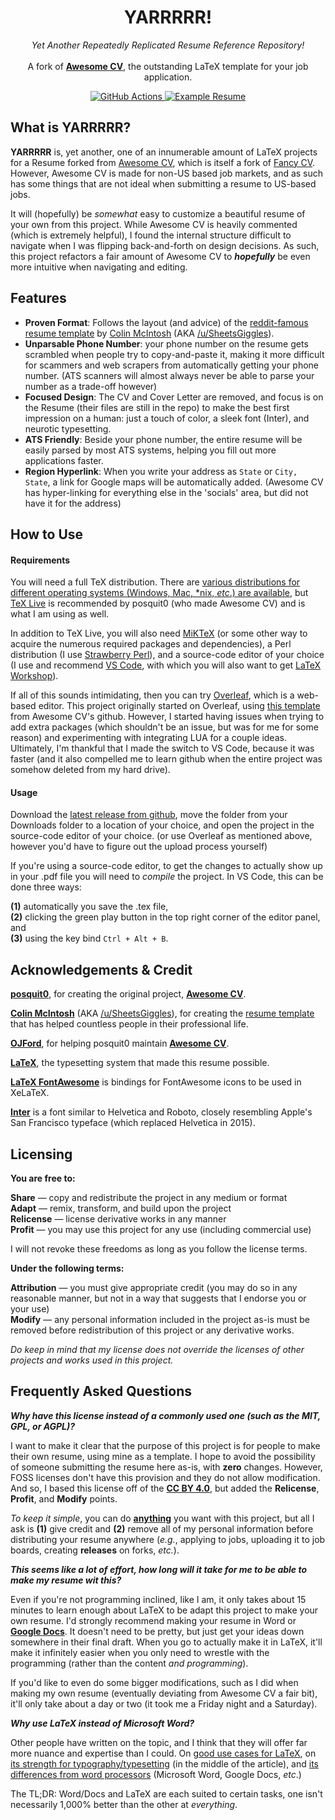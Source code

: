 <h1 align="center">
  YARRRRR! 
</h1>

<p align="center">
  <i>Yet Another Repeatedly Replicated Resume Reference Repository!</i><br><br>
  A fork of <b><a href="https://github.com/posquit0/Awesome-CV">Awesome CV</a></b>, the outstanding LaTeX template for your job application.
</p>

<div align="center">
  <a href="https://github.com/johnathangallagher/resume/actions/workflows/main.yml">
    <img alt="GitHub Actions" src="https://github.com/johnathangallagher/resume/actions/workflows/main.yml/badge.svg"/>
  </a>
  <a href="https://github.com/johnathangallagher/resume/master/examples/resume.pdf">
    <img alt="Example Resume" src="https://img.shields.io/badge/resume-pdf-007318.svg"/>
  </a>
</div>

## What is YARRRRR?

**YARRRRR** is, yet another, one of an innumerable amount of LaTeX projects for a Resume forked from [Awesome CV](https://github.com/posquit0/Awesome-CV), which is itself a fork of [Fancy CV](https://www.sharelatex.com/templates/cv-or-resume/fancy-cv). However, Awesome CV is made for non-US based job markets, and as such has some things that are not ideal when submitting a resume to US-based jobs. 

It will (hopefully) be *somewhat* easy to customize a beautiful resume of your own from this project. While Awesome CV is heavily commented (which is extremely helpful), I found the internal structure difficult to navigate when I was flipping back-and-forth on design decisions. As such, this project refactors a fair amount of Awesome CV to ***hopefully*** be even more intuitive when navigating and editing.


## Features

* **Proven Format**: Follows the layout (and advice) of the <a href="https://www.reddit.com/r/jobs/comments/7y8k6p/im_an_exrecruiter_for_some_of_the_top_companies/">reddit-famous resume template</a> by <a href="https://www.linkedin.com/in/colindmcintosh/">Colin McIntosh</a> (AKA <a href="https://www.reddit.com/user/SheetsGiggles/">/u/SheetsGiggles</a>).
* **Unparsable Phone Number**: your phone number on the resume gets scrambled when people try to copy-and-paste it, making it more difficult for scammers and web scrapers from automatically getting your phone number. (ATS scanners will almost always never be able to parse your number as a trade-off however)
* **Focused Design**: The CV and Cover Letter are removed, and focus is on the Resume (their files are still in the repo) to make the best first impression on a human: just a touch of color, a sleek font (Inter), and neurotic typesetting.
* **ATS Friendly**: Beside your phone number, the entire resume will be easily parsed by most ATS systems, helping you fill out more applications faster.
* **Region Hyperlink**: When you write your address as ```State``` or ```City, State```, a link for Google maps will be automatically added. (Awesome CV has hyper-linking for everything else in the 'socials' area, but did not have it for the address) 


## How to Use

#### Requirements

You will need a full TeX distribution. There are [various distributions for different operating systems (Windows, Mac, \*nix, <i>etc</i>.) are available](http://tex.stackexchange.com/q/55437), but [TeX Live](https://www.tug.org/texlive/) is recommended by posquit0 (who made Awesome CV) and is what I am using as well.

In addition to TeX Live, you will also need [MiKTeX](https://miktex.org/download) (or some other way to acquire the numerous required packages and dependencies), a Perl distribution (I use [Strawberry Perl](https://strawberryperl.com/)), and a source-code editor of your choice (I use and recommend [VS Code](https://code.visualstudio.com/), with which you will also want to get [LaTeX Workshop](https://marketplace.visualstudio.com/items?itemName=James-Yu.latex-workshop)).

If all of this sounds intimidating, then you can try [Overleaf](https://www.overleaf), which is a web-based editor. This project originally started on Overleaf, using [this template](https://www.overleaf.com/latex/templates/awesome-cv/dfnvtnhzhhbm) from Awesome CV's github. However, I started having issues when trying to add extra packages (which shouldn't be an issue, but was for me for some reason) and experimenting with integrating LUA for a couple ideas. Ultimately, I'm thankful that I made the switch to VS Code, because it was faster (and it also compelled me to learn github when the entire project was somehow deleted from my hard drive).

#### Usage

Download the [latest release from github](https://github.com/johnathangallagher/resume/releases), move the folder from your Downloads folder to a location of your choice, and open the project in the source-code editor of your choice. (or use Overleaf as mentioned above, however you'd have to figure out the upload process yourself)

If you're using a source-code editor, to get the changes to actually show up in your .pdf file you will need to *compile* the project. In VS Code, this can be done three ways:

<b>(1)</b> automatically you save the .tex file, <br>
<b>(2)</b> clicking the green play button in the top right corner of the editor panel, and <br>
<b>(3)</b> using the key bind ```Ctrl + Alt + B```.


## Acknowledgements & Credit

[**posquit0**](https://github.com/posquit0), for creating the original project, [**Awesome CV**](https://github.com/posquit0/Awesome-CV).

[**Colin McIntosh**](https://www.linkedin.com/in/colindmcintosh/) (AKA <a href="https://www.reddit.com/user/SheetsGiggles/">/u/SheetsGiggles</a>), for creating the [resume template](https://sheetsresume.com/resume-template/) that has helped countless people in their professional life.

[**OJFord**](https://github.com/OJFord), for helping posquit0 maintain [**Awesome CV**](https://github.com/posquit0/Awesome-CV).

[**LaTeX**](https://www.latex-project.org), the typesetting system that made this resume possible. 

[**LaTeX FontAwesome**](https://github.com/furl/latex-fontawesome) is bindings for FontAwesome icons to be used in XeLaTeX.

[**Inter**](https://fonts.google.com/specimen/Inter) is a font similar to Helvetica and Roboto, closely resembling Apple's San Francisco typeface (which replaced Helvetica in 2015).


## Licensing

**You are free to:**

<b>Share</b> — copy and redistribute the project in any medium or format</p1><br>
<b>Adapt</b> — remix, transform, and build upon the project</p1><br>
<b>Relicense</b> — license derivative works in any manner</p1><br>
<b>Profit</b> — you may use this project for any use (including commercial use)</p1><br>

I will not revoke these freedoms as long as you follow the license terms.

**Under the following terms:**

<b>Attribution</b> — you must give appropriate credit (you may do so in any reasonable manner, but not in a way that suggests that I endorse you or your use)</p1><br>
<b>Modify</b> — any personal information included in the project as-is must be removed before redistribution of this project or any derivative works.</p1><br>

*Do keep in mind that my license does not override the licenses of other projects and works used in this project.*

## Frequently Asked Questions

***Why have this license instead of a commonly used one (such as the MIT, GPL, or AGPL)?***

I want to make it clear that the purpose of this project is for people to make their own resume, using mine as a template. I hope to avoid the possibility of someone submitting the resume here as-is, with **zero** changes. However, FOSS licenses don't have this provision and they do not allow modification. And so, I based this license off of the **<a href="https://creativecommons.org/licenses/by/4.0/">CC BY 4.0</a>**, but added the **Relicense**, **Profit**, and **Modify** points.

*To keep it simple*, you can do **<u>anything</u>** you want with this project, but all I ask is **(1)** give credit and **(2)** remove all of my personal information before distributing your resume anywhere (*e.g.*, applying to jobs, uploading it to job boards, creating **releases** on forks, *etc.*).

***This seems like a lot of effort, how long will it take for me to be able to make my resume wit this?***

Even if you're not programming inclined, like I am, it only takes about 15 minutes to learn enough about LaTeX to be adapt this project to make your own resume. I'd strongly recommend making your resume in Word or **<a href="https://docs.google.com">Google Docs</a>**. It doesn't need to be pretty, but just get your ideas down somewhere in their final draft. When you go to actually make it in LaTeX, it'll make it infinitely easier when you only need to wrestle with the programming (rather than the content *and programming*).

If you'd like to even do some bigger modifications, such as I did when making my own resume (eventually deviating from Awesome CV a fair bit), it'll only take about a day or two (it took me a Friday night and a Saturday).

***Why use LaTeX instead of Microsoft Word?***

Other people have written on the topic, and I think that they will offer far more nuance and expertise than I could. On <a href="https://jmtirado.net/why-you-should-learn-latex-or-at-least-give-it-a-try/">good use cases for LaTeX</a>, on <a href="https://www.lode.de/blog/comparing-word-and-latex">its strength for typography/typesetting</a> (in the middle of the article), and <a href="https://blog.orvium.io/latex-over-word/">its differences from word processors</a> (Microsoft Word, Google Docs, <i>etc</i>.)

The TL;DR: Word/Docs and LaTeX are each suited to certain tasks, one isn't necessarily 1,000% better than the other at *everything*.
